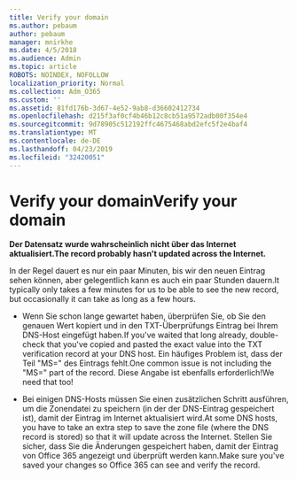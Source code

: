 ```yaml
---
title: Verify your domain
ms.author: pebaum
author: pebaum
manager: mnirkhe
ms.date: 4/5/2018
ms.audience: Admin
ms.topic: article
ROBOTS: NOINDEX, NOFOLLOW
localization_priority: Normal
ms.collection: Adm_O365
ms.custom: ''
ms.assetid: 81fd176b-3d67-4e52-9ab8-d36602412734
ms.openlocfilehash: d215f3af0cf4b46b12c8cb51a9572adb00f354e4
ms.sourcegitcommit: 9d78905c512192ffc4675468abd2efc5f2e4baf4
ms.translationtype: MT
ms.contentlocale: de-DE
ms.lasthandoff: 04/23/2019
ms.locfileid: "32420051"
---
```

# <a name="verify-your-domain"></a><span data-ttu-id="bf3a3-102">Verify your domain</span><span class="sxs-lookup"><span data-stu-id="bf3a3-102">Verify your domain</span></span>

 <span data-ttu-id="bf3a3-103">**Der Datensatz wurde wahrscheinlich nicht über das Internet aktualisiert.**</span><span class="sxs-lookup"><span data-stu-id="bf3a3-103">**The record probably hasn't updated across the Internet.**</span></span>
  
<span data-ttu-id="bf3a3-104">In der Regel dauert es nur ein paar Minuten, bis wir den neuen Eintrag sehen können, aber gelegentlich kann es auch ein paar Stunden dauern.</span><span class="sxs-lookup"><span data-stu-id="bf3a3-104">It typically only takes a few minutes for us to be able to see the new record, but occasionally it can take as long as a few hours.</span></span> 
  
- <span data-ttu-id="bf3a3-105">Wenn Sie schon lange gewartet haben, überprüfen Sie, ob Sie den genauen Wert kopiert und in den TXT-Überprüfungs Eintrag bei Ihrem DNS-Host eingefügt haben.</span><span class="sxs-lookup"><span data-stu-id="bf3a3-105">If you've waited that long already, double-check that you've copied and pasted the exact value into the TXT verification record at your DNS host.</span></span> <span data-ttu-id="bf3a3-106">Ein häufiges Problem ist, dass der Teil "MS=" des Eintrags fehlt.</span><span class="sxs-lookup"><span data-stu-id="bf3a3-106">One common issue is not including the "MS=" part of the record.</span></span> <span data-ttu-id="bf3a3-107">Diese Angabe ist ebenfalls erforderlich!</span><span class="sxs-lookup"><span data-stu-id="bf3a3-107">We need that too!</span></span>
    
- <span data-ttu-id="bf3a3-108">Bei einigen DNS-Hosts müssen Sie einen zusätzlichen Schritt ausführen, um die Zonendatei zu speichern (in der der DNS-Eintrag gespeichert ist), damit der Eintrag im Internet aktualisiert wird.</span><span class="sxs-lookup"><span data-stu-id="bf3a3-108">At some DNS hosts, you have to take an extra step to save the zone file (where the DNS record is stored) so that it will update across the Internet.</span></span> <span data-ttu-id="bf3a3-109">Stellen Sie sicher, dass Sie die Änderungen gespeichert haben, damit der Eintrag von Office 365 angezeigt und überprüft werden kann.</span><span class="sxs-lookup"><span data-stu-id="bf3a3-109">Make sure you've saved your changes so Office 365 can see and verify the record.</span></span>
    


